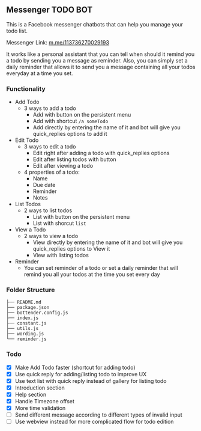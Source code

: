 ## Messenger TODO BOT

This is a Facebook messenger chatbots that can help you manage your todo list. 

Messenger Link: [m.me/113736270029193](http://m.me/113736270029193)

It works like a personal assistant that you can tell when should it remind you a todo by sending you a message  as reminder. Also, you can simply set a daily reminder that allows it to send you a message containing all your todos everyday at a time you set.



### Functionality

- Add Todo
  - 3 ways to add a todo
    - Add with button on the persistent menu
    - Add with shortcut `/a someTodo`
    - Add directly by entering the name of it and bot will give you quick_replies options to add it
- Edit Todo
  - 3 ways to edit a todo
    - Edit right after adding a todo with quick_replies options
    - Edit after listing todos with button
    - Edit after viewing a todo
  - 4 properties of a todo:
    - Name
    - Due date
    - Reminder
    - Notes
- List Todos
  - 2 ways to list todos
    - List with button on the persistent menu
    - List with shorcut `list`
- View a Todo
  - 2 ways to view a todo
    - View directly by entering the name of it and bot will give you quick_replies options to View it
    - View with listing todos
- Reminder
  - You can set reminder of a todo or set a daily reminder that will remind you all your todos at the time you set every day 


### Folder Structure

```
├── README.md
├── package.json
├── bottender.config.js
├── index.js
├── constant.js
├── utils.js
├── wording.js
└── reminder.js
```


### Todo

- [x] Make Add Todo faster (shortcut for adding todo)
- [x] Use quick reply for adding/listing todo to improve UX
- [x] Use text list with quick reply instead of gallery for listing todo
- [x] Introduction section
- [x] Help section
- [x] Handle Timezone offset
- [x] More time validation
- [ ] Send different message according to different types of invalid input
- [ ] Use webview instead for more complicated flow for todo edition

